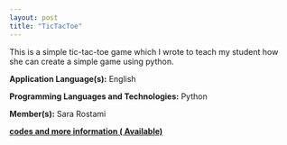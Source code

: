 ```yaml
---
layout: post
title: "TicTacToe"
---
```


This is a simple tic-tac-toe game which I wrote to teach my student how she can create a simple game using python.

**Application Language(s):** English

**Programming Languages and Technologies:** Python

**Member(s):** Sara Rostami

**[codes and more information ( Available)](https://github.com/SaraRostami/Toy_Projects/tree/main/Tic-Tac-Toe)**